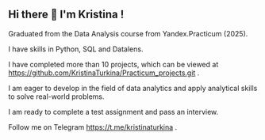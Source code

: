 ## Hi there 👋 I'm Kristina !


Graduated from the Data Analysis course from Yandex.Practicum (2025).

I have skills in Python, SQL and Datalens.

I have completed more than 10 projects, which can be viewed at https://github.com/KristinaTurkina/Practicum_projects.git .

I am eager to develop in the field of data analytics and apply analytical skills to solve real-world problems.

I am ready to complete a test assignment and pass an interview.

Follow me on Telegram https://t.me/kristinaturkina .
